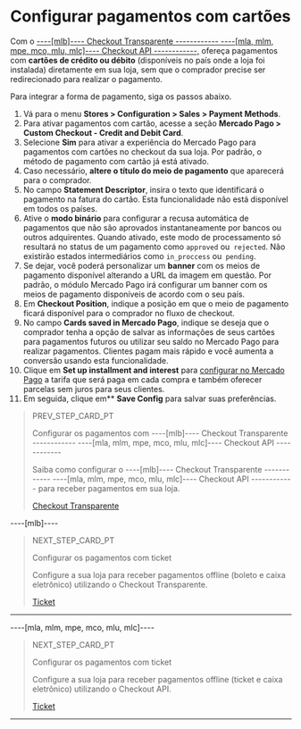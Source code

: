 # Configurar pagamentos com cartões

Com o [----[mlb]---- Checkout Transparente ------------ ----[mla, mlm, mpe, mco, mlu, mlc]---- Checkout API ------------,](/developers/pt/guides/checkout-api/landing) ofereça pagamentos com **cartões de crédito ou débito** (disponíveis no país onde a loja foi instalada) diretamente em sua loja, sem que o comprador precise ser redirecionado para realizar o pagamento.
 
Para integrar a forma de pagamento, siga os passos abaixo.

1. Vá para o menu **Stores > Configuration > Sales > Payment Methods**.
2. Para ativar pagamentos com cartão, acesse a seção **Mercado Pago > Custom Checkout - Credit and Debit Card**.
3. Selecione **Sim** para ativar a experiência do Mercado Pago para pagamentos com cartões no checkout da sua loja. Por padrão, o método de pagamento com cartão já está ativado.
4. Caso necessário, **altere o título do meio de pagamento** que aparecerá para o comprador.
5. No campo **Statement Descriptor**, insira o texto que identificará o pagamento na fatura do cartão. Esta funcionalidade não está disponível em todos os países. 
6. Ative o **modo binário** para configurar a recusa automática de pagamentos que não são aprovados instantaneamente por bancos ou outros adquirentes. Quando ativado, este modo de processamento só resultará no status de um pagamento como `approved` ou` rejected`. Não existirão estados intermediários como `in_proccess` ou` pending`. 
7. Se dejar, você poderá personalizar um **banner** com os meios de pagamento disponível alterando a URL da imagem em questão. Por padrão, o módulo Mercado Pago irá configurar um banner com os meios de pagamento disponíveis de acordo com o seu país.
8. Em **Checkout Position**, indique a posição em que o meio de pagamento ficará disponível para o comprador no fluxo de checkout. 
9. No campo **Cards saved in Mercado Pago**, indique se deseja que o comprador tenha a opção de salvar as informações de seus cartões para pagamentos futuros ou utilizar seu saldo no Mercado Pago para realizar pagamentos. Clientes pagam mais rápido e você aumenta a conversão usando esta funcionalidade.
10. Clique em **Set up installment and interest** para [configurar no Mercado Pago](https://www.mercadopago.com.br/costs-section#from-section=menu) a tarifa que será paga em cada compra e também oferecer parcelas sem juros para seus clientes.
11. Em seguida, clique em** **Save Config** para salvar suas preferências.

> PREV_STEP_CARD_PT
>
> Configurar os pagamentos com ----[mlb]---- Checkout Transparente ------------ ----[mla, mlm, mpe, mco, mlu, mlc]---- Checkout API ------------
>
> Saiba como configurar o ----[mlb]---- Checkout Transparente ------------ ----[mla, mlm, mpe, mco, mlu, mlc]---- Checkout API ------------ para receber pagamentos em sua loja.
>
> [Checkout Transparente](/developers/pt/docs/magento-two/payment-configuration/checkout-api)

----[mlb]----
> NEXT_STEP_CARD_PT
>
> Configurar os pagamentos com ticket
>
> Configure a sua loja para receber pagamentos offline (boleto e caixa eletrônico) utilizando o Checkout Transparente. 
>
> [Ticket](/developers/pt/docs/magento-two/payment-configuration/checkout-api/ticket)
------------

----[mla, mlm, mpe, mco, mlu, mlc]----
> NEXT_STEP_CARD_PT
>
> Configurar os pagamentos com ticket
>
> Configure a sua loja para receber pagamentos offline (ticket e caixa eletrônico) utilizando o Checkout API. 
>
> [Ticket](/developers/pt/docs/magento-two/payment-configuration/checkout-api/ticket)
------------